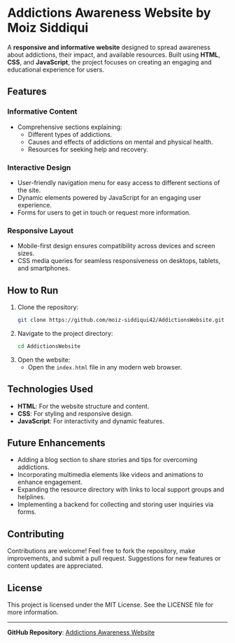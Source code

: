 # Addictions Awareness Website by Moiz Siddiqui

A **responsive and informative website** designed to spread awareness about addictions, their impact, and available resources. Built using **HTML**, **CSS**, and **JavaScript**, the project focuses on creating an engaging and educational experience for users.

## **Features**

### **Informative Content**
- Comprehensive sections explaining:
  - Different types of addictions.
  - Causes and effects of addictions on mental and physical health.
  - Resources for seeking help and recovery.

### **Interactive Design**
- User-friendly navigation menu for easy access to different sections of the site.
- Dynamic elements powered by JavaScript for an engaging user experience.
- Forms for users to get in touch or request more information.

### **Responsive Layout**
- Mobile-first design ensures compatibility across devices and screen sizes.
- CSS media queries for seamless responsiveness on desktops, tablets, and smartphones.

## **How to Run**
1. Clone the repository:
   ```bash
   git clone https://github.com/moiz-siddiqui42/AddictionsWebsite.git
   ```
2. Navigate to the project directory:
   ```bash
   cd AddictionsWebsite
   ```
3. Open the website:
   - Open the `index.html` file in any modern web browser.

## **Technologies Used**
- **HTML**: For the website structure and content.
- **CSS**: For styling and responsive design.
- **JavaScript**: For interactivity and dynamic features.

## **Future Enhancements**
- Adding a blog section to share stories and tips for overcoming addictions.
- Incorporating multimedia elements like videos and animations to enhance engagement.
- Expanding the resource directory with links to local support groups and helplines.
- Implementing a backend for collecting and storing user inquiries via forms.

## **Contributing**
Contributions are welcome! Feel free to fork the repository, make improvements, and submit a pull request. Suggestions for new features or content updates are appreciated.

## **License**
This project is licensed under the MIT License. See the LICENSE file for more information.

---

**GitHub Repository**: [Addictions Awareness Website](https://github.com/moiz-siddiqui42/AddictionsWebsite.git)
